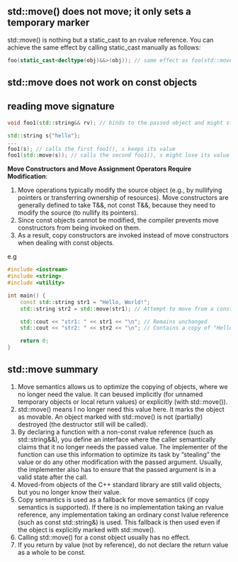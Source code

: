 
## std::move() does not move; it only sets a temporary marker

std::move() is nothing but a static_cast to an rvalue reference. You can achieve the same effect by
calling static_cast manually as follows:
```cpp
foo(static_cast<decltype(obj)&&>(obj)); // same effect as foo(std::move(obj))
```
## std::move does not work on const objects

## reading move signature

```cpp
void foo1(std::string&& rv); // binds to the passed object and might steal/modify the value

std::string s{"hello"};
...
foo1(s); // calls the first foo1(), s keeps its value
foo1(std::move(s)); // calls the second foo1(), s might lose its value
```

**Move Constructors and Move Assignment Operators Require Modification**:
1. Move operations typically modify the source object (e.g., by nullifying pointers or transferring ownership of resources). Move constructors are generally defined to take T&&, not const T&&, because they need to modify the source (to nullify its pointers).
2. Since const objects cannot be modified, the compiler prevents move constructors from being invoked on them.
3. As a result, copy constructors are invoked instead of move constructors when dealing with const objects.

e.g
```cpp
#include <iostream>
#include <string>
#include <utility>

int main() {
    const std::string str1 = "Hello, World!";
    std::string str2 = std::move(str1); // Attempt to move from a const object

    std::cout << "str1: " << str1 << "\n"; // Remains unchanged
    std::cout << "str2: " << str2 << "\n"; // Contains a copy of "Hello, World!"

    return 0;
}
```

## std::move summary

1. Move semantics allows us to optimize the copying of objects, where we no longer need the value. It can beused implicitly (for unnamed temporary objects or local return values) or explicitly (with std::move()).
2.  std::move() means I no longer need this value here. It marks the object as movable. An object marked with std::move() is not (partially) destroyed (the destructor still will be called).
3.  By declaring a function with a non-const rvalue reference (such as std::string&&), you define an
interface where the caller semantically claims that it no longer needs the passed value. The implementer of the function can use this information to optimize its task by “stealing” the value or do any other modification with the passed argument. Usually, the implementer also has to ensure that the passed argument is in a valid state after the call.
4. Moved-from objects of the C++ standard library are still valid objects, but you no longer know their
value.
5. Copy semantics is used as a fallback for move semantics (if copy semantics is supported). If there is no implementation taking an rvalue reference, any implementation taking an ordinary const lvalue reference (such as const std::string&) is used. This fallback is then used even if the object is explicitly marked
with std::move().
6. Calling std::move() for a const object usually has no effect.
7. If you return by value (not by reference), do not declare the return value as a whole to be const.